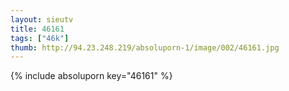```yaml
--- 
layout: sieutv
title: 46161
tags: ["46k"]
thumb: http://94.23.248.219/absoluporn-1/image/002/46161.jpg
---
```

{% include absoluporn key="46161" %} 
